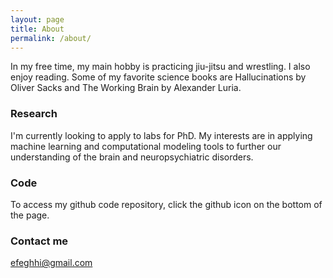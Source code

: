 ```yaml
---
layout: page
title: About
permalink: /about/
---
```


In my free time, my main hobby is practicing jiu-jitsu and wrestling. I also enjoy reading. Some of my favorite science books are Hallucinations by Oliver Sacks and The Working Brain by Alexander Luria. 

### Research

I'm currently looking to apply to labs for PhD. My interests are in applying machine learning and computational modeling tools to further our understanding of the brain and neuropsychiatric disorders. 

### Code
To access my github code repository, click the github icon on the bottom of the page. 



### Contact me

[efeghhi@gmail.com](mailto:efeghhi@gmai.com)
